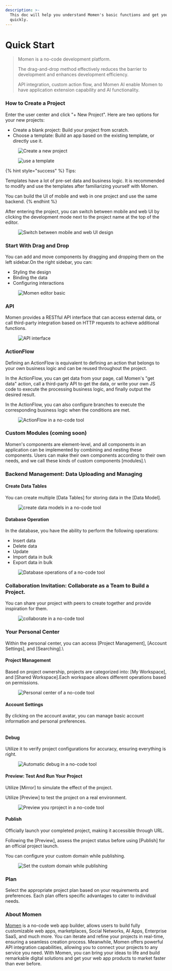 ```yaml
---
description: >-
  This doc will help you understand Momen's basic functions and get your started
  quickly.
---
```


# Quick Start

> Momen is a no-code development platform.&#x20;
>
> The drag-and-drop method effectively reduces the barrier to development and enhances development efficiency.
>
> API integration, custom action flow, and Momen AI enable Momen to have application extension capability and AI functionality.



### How to Create a Project

Enter the user center and click "+ New Project". Here are two options for your new projects:

* Create a blank project: Build your project from scratch.
* Choose a template: Build an app based on the existing template, or directly use it.

<figure><img src="../../.gitbook/assets/20240116-182121.jpeg" alt="Create a new project"><figcaption></figcaption></figure>

<figure><img src="../../.gitbook/assets/20240116-182126.jpeg" alt="use a template"><figcaption></figcaption></figure>

{% hint style="success" %}
Tips:&#x20;

Templates have a lot of pre-set data and business logic. It is recommended to modify and use the templates after familiarizing yourself with Momen.

You can build the UI of mobile and web in one project and use the same backend.
{% endhint %}

After entering the project, you can switch between mobile and web UI by clicking the development mode next to the project name at the top of the editor.

<figure><img src="../../.gitbook/assets/截屏2024-01-16 16.54.56.png" alt="Switch between mobile and web UI design"><figcaption></figcaption></figure>

### Start With Drag and Drop

You can add and move components by dragging and dropping them on the left sidebar.On the right sidebar, you can:

* Styling the design
* Binding the data
* Configuring interactions

<figure><img src="../../.gitbook/assets/1280X1280 (1).png" alt="Momen editor basic"><figcaption></figcaption></figure>



### API

Momen provides a RESTful API interface that can access external data, or call third-party integration based on HTTP requests to achieve additional functions.

<figure><img src="../../.gitbook/assets/截屏2024-01-16 17.10.49.png" alt="API interface"><figcaption></figcaption></figure>

### ActionFlow

Defining an ActionFlow is equivalent to defining an action that belongs to your own business logic and can be reused throughout the project.

In the ActionFlow, you can get data from your page, call Momen's "get data" action, call a third-party API to get the data, or write your own JS code to execute the processing business logic, and finally output the desired result.

In the ActionFlow, you can also configure branches to execute the corresponding business logic when the conditions are met.

<figure><img src="../../.gitbook/assets/截屏2024-01-16 17.15.58.png" alt="ActionFlow in a no-code tool"><figcaption></figcaption></figure>

### Custom Modules (coming soon)

Momen's components are element-level, and all components in an application can be implemented by combining and nesting these components. Users can make their own components according to their own needs, and we call these kinds of custom components \[modules].\


### Backend Management: Data Uploading and Managing

#### Create Data Tables

You can create multiple \[Data Tables] for storing data in the \[Data Model].

<figure><img src="../../.gitbook/assets/截屏2024-01-16 17.28.20.png" alt="create data models in a no-code tool"><figcaption></figcaption></figure>

#### Database Operation

In the database, you have the ability to perform the following operations:

* Insert data
* Delete data
* Update
* Import data in bulk
* Export data in bulk

<figure><img src="../../.gitbook/assets/884ebf4a-6729-454d-a252-17a6d2d8f77f.png" alt="Database operations of a no-code tool"><figcaption></figcaption></figure>

### Collaboration Invitation: Collaborate as a Team to Build a Project.

You can share your project with peers to create together and provide inspiration for them.

<figure><img src="../../.gitbook/assets/86f29fc3-af0c-4d70-8220-be62275cb468.png" alt="collaborate in a no-code tool"><figcaption></figcaption></figure>

### Your Personal Center

Within the personal center, you can access \[Project Management], \[Account Settings], and \[Searching].\


#### Project Management

Based on project ownership, projects are categorized into: \[My Workspace], and \[Shared Workspace].Each workspace allows different operations based on permissions.

<figure><img src="../../.gitbook/assets/截屏2024-01-16 17.41.23 (1).png" alt="Personal center of a no-code tool"><figcaption></figcaption></figure>

#### Account Settings

By clicking on the account avatar, you can manage basic account information and personal preferences.

<figure><img src="../../.gitbook/assets/197d2b5c-8df5-403d-9195-0b3f86c353fa.png" alt=""><figcaption></figcaption></figure>

#### Debug

Utilize it to verify project configurations for accuracy, ensuring everything is right.

<figure><img src="../../.gitbook/assets/1f1d58ae-feb4-47a8-8c1c-aa666b094cdf (1).png" alt="Automatic debug in a no-code tool"><figcaption></figcaption></figure>

#### Preview: Test And Run Your Project

Utilize \[Mirror] to simulate the effect of the project.

Utilize \[Preview] to test the project on a real environment.

<figure><img src="../../.gitbook/assets/aa8c10eb-27ab-48bf-b6f1-eac52e5189b9.png" alt="Preview you rproject in a no-code tool"><figcaption></figcaption></figure>

#### Publish

Officially launch your completed project, making it accessible through URL.

Following the \[Preview], assess the project status before using \[Publish] for an official project launch.

You can configure your custom domain while publishing.

<figure><img src="../../.gitbook/assets/fb65fde2-334a-400e-aea4-5ec57b0b01c7 (1).png" alt="Set the custom domain while publishing"><figcaption></figcaption></figure>

### Plan

Select the appropriate project plan based on your requirements and preferences. Each plan offers specific advantages to cater to individual needs.



### About Momen

[Momen](https://momen.app/?channel=blog-about) is a no-code web app builder, allows users to build fully customizable web apps, marketplaces, Social Networks, AI Apps, Enterprise SaaS, and much more. You can iterate and refine your projects in real-time, ensuring a seamless creation process. Meanwhile, Momen offers powerful API integration capabilities, allowing you to connect your projects to any service you need. With Momen, you can bring your ideas to life and build remarkable digital solutions and get your web app products to market faster than ever before.
